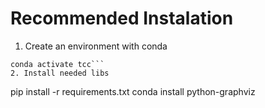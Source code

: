 # Recommended Instalation


1. Create an environment with conda
```$ conda create -n tcc python=3.6
conda activate tcc```
2. Install needed libs
```
pip install -r requirements.txt
conda install python-graphviz
```

